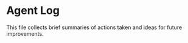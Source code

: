 # Agent Log

This file collects brief summaries of actions taken and ideas for future improvements.
